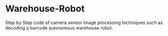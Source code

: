 # Warehouse-Robot
Step by Step code of camera sensor image processing techniques such as decoding a barcode autonomous warehouse robot. 
